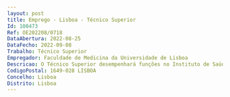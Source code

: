 ```yaml
--- 
layout: post
title: Emprego - Lisboa - Técnico Superior
Id: 100473
Ref: OE202208/0718
DataAbertura: 2022-08-25
DataFecho: 2022-09-08
Trabalho: Técnico Superior
Empregador: Faculdade de Medicina da Universidade de Lisboa
Descricao: O Técnico Superior desempenhará funções no Instituto de Saúde Ambiental da Faculdade de Medicina da Universidade de Lisboa, designadamente i.	Gestão financeira de projetos de investigação ii.	Assessoria técnica na disponibilização de informação e documentação de apoio à decisão iii.	Compilação e tratamento de dados estatísticos de suporte à produção de Relatórios de Atividade iv.	Apoio logístico na organização de webinars e conferências v.	Apoio técnico a candidaturas a projetos nacionais e internacionais.
CodigoPostal: 1649-028 LISBOA
Concelho: Lisboa
Distrito: Lisboa
--- 
```

